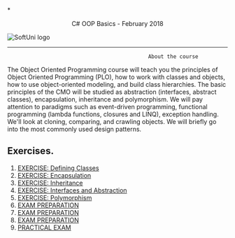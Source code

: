 *<p align="center"> C# OOP Basics - February 2018<p>
![SoftUni logo][logo] <a/>

[logo]: http://innovationstarterbox.bg/wp-content/uploads/2016/05/Softuni_logo_trasparent.png "Logo Title Text 2"

---

                                                 About the course


The Object Oriented Programming course will teach you the principles of Object Oriented Programming (PLO), how to work with classes and objects, how to use object-oriented modeling, and build class hierarchies. The basic principles of the CMO will be studied as abstraction (interfaces, abstract classes), encapsulation, inheritance and polymorphism. We will pay attention to paradigms such as event-driven programming, functional programming (lambda functions, closures and LINQ), exception handling. We'll look at cloning, comparing, and crawling objects. We will briefly go into the most commonly used design patterns.


## Exercises.
1. <a href="https://github.com/melikpehlivanov/CSharp-OOP-Basic/tree/master/Defining%20Classes%20-%20Exercise"> EXERCISE: Defining Classes </a> 
2. <a href="https://github.com/melikpehlivanov/CSharp-OOP-Basic/tree/master/Encapsulation%20-%20Exercise"> EXERCISE: Encapsulation</a> 
3. <a href="https://github.com/melikpehlivanov/CSharp-OOP-Basic/tree/master/Inheritance%20-%20Exercise"> EXERCISE: Inheritance </a> 
4. <a href=""> EXERCISE: Interfaces and Abstraction </a>
5. <a href="https://github.com/melikpehlivanov/CSharp-OOP-Basic/tree/master/Polymorphism%20-%20Exercise"> EXERCISE: Polymorphism </a>
6. <a href="https://github.com/melikpehlivanov/CSharp-OOP-Basic/tree/master/Exam%20Preparation%20-%2012%20July%202017"> EXAM PREPARATION </a>
7. <a href=""> EXAM PREPARATION </a>
9. <a href=""> EXAM PREPARATION </a>
10. <a href=""> PRACTICAL EXAM </a>
